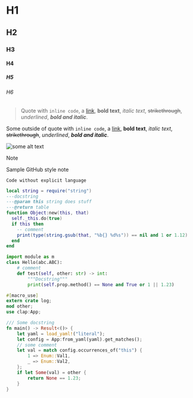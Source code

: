 # H1
## H2
### H3
#### H4
##### H5
###### H6

> Quote with `inline code`, a [link](https://example.com), **bold text**, *italic text*,
> ~~strikethrough~~, _underlined_, ***bold and italic***.


Some outside of quote with `inline code`, a [link](https://example.com), **bold text**, *italic
text*, ~~strikethrough~~, _underlined_, ***bold and italic***.

![some alt text](./some/path/to/image.png)

> [!NOTE]
> Sample GitHub style note

```
Code without explicit language
```

```lua
local string = require("string")
---docstring
---@param this string does stuff
---@return table
function Object:new(this, that)
  self._this.do(true)
  if this then
    -- comment
    print(type(string.gsub(that, "%b{} %d%s")) == nil and 1 or 1.12)
  end
end
```

```python
import module as m
class Hello(abc.ABC):
    # comment
    def test(self, other: str) -> int:
        """Docstring"""
        print(self.prop.method() == None and True or 1 || 1.23)
```

```rust
#[macro_use]
extern crate log;
mod other;
use clap:App;

/// Some docstring
fn main() -> Result<()> {
    let yaml = load_yaml!("literal");
    let config = App:from_yaml(yaml).get_matches();
    // some comment
    let val = match config.occurrences_of("this") {
        1 => Enum::Val1,
        _ => Enum::Val2,
    };
    if let Some(val) = other {
        return None == 1.23;
    }
}
```

<!-- TODO: add more languages; leave comment to also support comments -->
